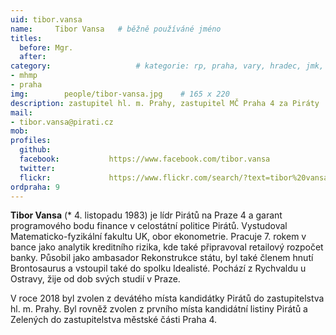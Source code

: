 ```yaml
---
uid: tibor.vansa
name:     Tibor Vansa  	# běžně používáné jméno
titles:
  before: Mgr. 
  after:
category:                 	# kategorie: rp, praha, vary, hradec, jmk, senat
- mhmp
- praha
img: 		people/tibor-vansa.jpg    # 165 x 220
description: zastupitel hl. m. Prahy, zastupitel MČ Praha 4 za Piráty            	# kratký popis, max 160 znaků
mail:
- tibor.vansa@pirati.cz
mob:			  
profiles:
  github:                 
  facebook: 		  https://www.facebook.com/tibor.vansa
  twitter: 		  
  flickr:     		  https://www.flickr.com/search/?text=tibor%20vansa
ordpraha: 9
---
```


**Tibor Vansa** (* 4. listopadu 1983) je lídr Pirátů na Praze 4 a garant programového bodu finance v celostátní politice Pirátů. Vystudoval Matematicko-fyzikální fakultu UK, obor ekonometrie. Pracuje 7. rokem v bance jako analytik kreditního rizika, kde také připravoval retailový rozpočet banky. Působil jako ambasador Rekonstrukce státu, byl také členem hnutí Brontosaurus a vstoupil také do spolku Idealisté. Pochází z Rychvaldu u Ostravy, žije od dob svých studií v Praze. 

V roce 2018 byl zvolen z devátého místa kandidátky Pirátů do zastupitelstva hl. m. Prahy. Byl rovněž zvolen z prvního místa kandidátní listiny Pirátů a Zelených do zastupitelstva městské části Praha 4.

